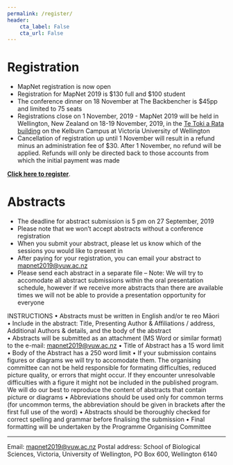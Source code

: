 ```yaml
---
permalink: /register/
header:
    cta_label: False
    cta_url: False
---
```


<span></span>

# Registration

- MapNet registration is now open 
- Registration for MapNet 2019 is $130 full and $100 student
- The conference dinner on 18 November at The Backbencher is $45pp and limited to 75 seats 
- Registrations close on 1 November, 2019 - MapNet 2019 will be held in Wellington, New Zealand on 18-19 November, 2019, in the [Te Toki a Rata building](https://goo.gl/maps/c8pcsTwHtF8RyR5u9) on the Kelburn Campus at Victoria University of Wellington
- Cancellation of registration up until 1 November will result in a refund minus an administration fee of $30. After 1 November, no refund will be applied. Refunds will only be directed back to those accounts from which the initial payment was made

**[Click here to register](https://vuw.eventsair.com/mapnet-2019/mapnet2019)**.

# Abstracts

- The deadline for abstract submission is 5 pm on 27 September, 2019 
- Please note that we won’t accept abstracts without a conference registration
- When you submit your abstract, please let us know which of the sessions you would like to present in
- After paying for your registration, you can email your abstract to <mapnet2019@vuw.ac.nz>
- Please send each abstract in a separate file
– Note: We will try to accomodate all abstract submissions within the oral presentation schedule, however if we receive more abstracts than there are available times we will not be able to provide a presentation opportunity for everyone

INSTRUCTIONS
• Abstracts must be written in English and/or te reo Māori<br />
• Include in the abstract: Title, Presenting Author & Affiliations / address, Additional Authors & details, and the body of the abstract<br />
• Abstracts will be submitted as an attachment (MS Word or similar format) to the e-mail: mapnet2019@vuw.ac.nz
• Title of Abstract has a 15 word limit
• Body of the Abstract has a 250 word limit
• If your submission contains figures or diagrams we will try to accomodate them. The organising committee can not be held responsible for formating difficulties, reduced picture quality, or errors that might occur. If they encounter unresolvable difficulties with a figure it might not be included in the published program. We will do our best to reproduce the content of abstracts that contain picture or diagrams
• Abbreviations should be used only for common terms (for uncommon terms, the abbreviation should be given in brackets after the first full use of the word)
• Abstracts should be thoroughly checked for correct spelling and grammar before finalising the submission
• Final formatting will be undertaken by the Programme Organising Committee


________________________________________
Email: <mapnet2019@vuw.ac.nz>
Postal address: School of Biological Sciences, Victoria, University of Wellington, PO Box 600, Wellington 6140

